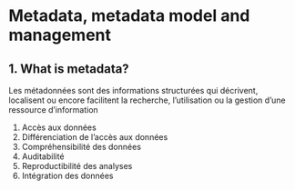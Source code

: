 # Metadata, metadata model and management

## 1. What is metadata?

Les métadonnées sont des informations structurées qui décrivent, localisent ou encore facilitent la
recherche, l’utilisation ou la gestion d’une ressource d’information


1. Accès aux données
2. Différenciation de l’accès aux données
3. Compréhensibilité des données
4. Auditabilité
5. Reproductibilité des analyses
6. Intégration des données